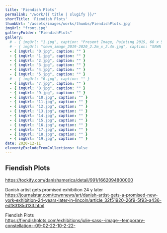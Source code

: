 ```yaml
---
title: 'Fiendish Plots'
permalink: "/work/{{ title | slugify }}/"
shortTitle: 'Fiendish Plots'
thumbUrl: '/assets/images/works/thumbs/FiendishPlots.jpg'
imgUrl: "front.jpg"
galleryFolder: "FiendishPlots"
gallery:
  # - { imgUrl: "1.jpg", caption: "Present Image, Painting 2019, 60 x 50 cm, mixed media" }
  # - { imgUrl: "sewn_image_2019-2020_2.2m_x_2.4m.jpg", caption: "SEWN IMAGE, 2019-2020, Mixed Media, 215 x 225cm" }
  - { imgUrl: "0.jpg", caption: "" }
  - { imgUrl: "1.jpg", caption: "" }
  - { imgUrl: "2.jpg", caption: "" }
  - { imgUrl: "3.jpg", caption: "" }
  - { imgUrl: "4.jpg", caption: "" }
  - { imgUrl: "5.jpg", caption: "" }
  # - { imgUrl: "6.jpg", caption: "" }
  - { imgUrl: "7.jpg", caption: "" }
  - { imgUrl: "8.jpg", caption: "" }
  - { imgUrl: "9.jpg", caption: "" }
  - { imgUrl: "10.jpg", caption: "" }
  - { imgUrl: "11.jpg", caption: "" }
  - { imgUrl: "12.jpg", caption: "" }
  - { imgUrl: "13.jpg", caption: "" }
  - { imgUrl: "14.jpg", caption: "" }
  - { imgUrl: "15.jpg", caption: "" }
  - { imgUrl: "16.jpg", caption: "" }
  - { imgUrl: "17.jpg", caption: "" }
  - { imgUrl: "18.jpg", caption: "" }
  - { imgUrl: "19.jpg", caption: "" }
date: 2020-12-11
eleventyExcludeFromCollections: false
---
```



<h2>Fiendish Plots</h2>
<p><a href="https://tockify.com/danishamerica/detail/991/1662094800000" target="_blank">https://tockify.com/danishamerica/detail/991/1662094800000</a></p>
<p>Danish artist gets promised exhibition 24 y later<br/>
<a href="https://journalstar.com/townnews/art/danish-artist-gets-a-promised-new-york-exhibition-24-years-later-in-lincoln/article_32f51920-26f9-5f93-a436-edf83185d133.html" target="_blank">https://journalstar.com/townnews/art/danish-artist-gets-a-promised-new-york-exhibition-24-years-later-in-lincoln/article_32f51920-26f9-5f93-a436-edf83185d133.html</a></p>
<p>Fiendish Plots<br/>
<a href="https://fiendishplots.com/exhibitions/julie-sass--image--temporary-constellation--09-02-22-10-2-22-" target="_blank">https://fiendishplots.com/exhibitions/julie-sass--image--temporary-constellation--09-02-22-10-2-22-</a></p>